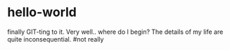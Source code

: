 # hello-world
finally GIT-ting to it.
Very well.. where do I begin? The details of my life are quite inconsequential. #not really
